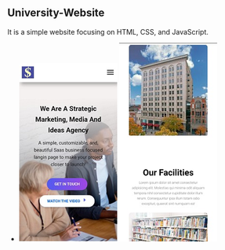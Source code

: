 ## University-Website
It is a simple website focusing on HTML, CSS, and JavaScript.
* ![login](login.jpg) ![register](register.jpg)
